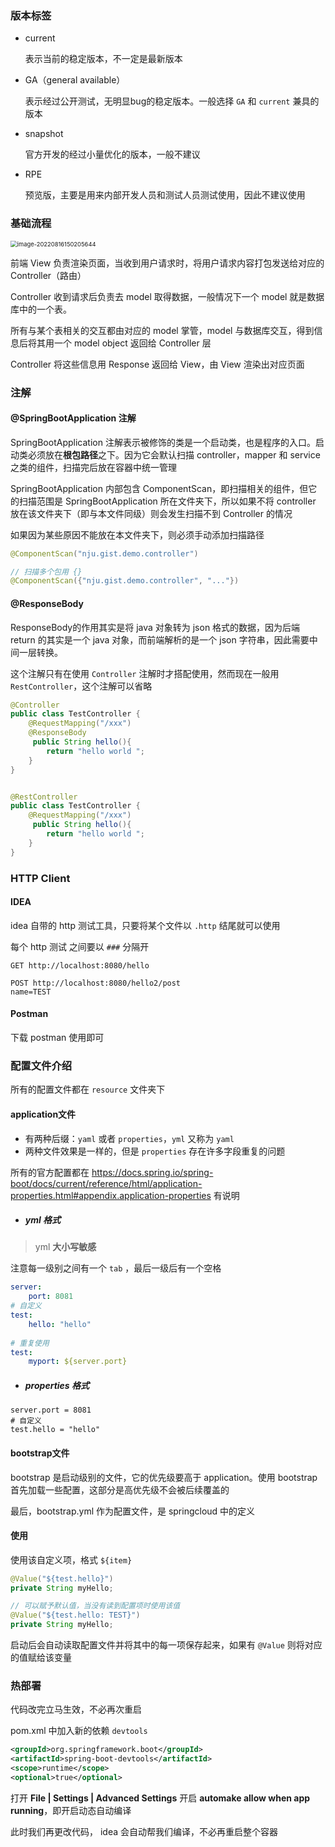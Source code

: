 ### 版本标签

- current

  表示当前的稳定版本，不一定是最新版本

- GA（general available）

  表示经过公开测试，无明显bug的稳定版本。一般选择 `GA` 和 `current` 兼具的版本

- snapshot

  官方开发的经过小量优化的版本，一般不建议

- RPE

  预览版，主要是用来内部开发人员和测试人员测试使用，因此不建议使用



### 基础流程

<img src="https://src-1259777572.cos.ap-chengdu.myqcloud.com/image-20220816150205644.png" alt="image-20220816150205644" style="zoom:67%;" />



前端 View 负责渲染页面，当收到用户请求时，将用户请求内容打包发送给对应的 Controller（路由）

Controller 收到请求后负责去 model 取得数据，一般情况下一个 model 就是数据库中的一个表。

所有与某个表相关的交互都由对应的 model 掌管，model 与数据库交互，得到信息后将其用一个 model object 返回给 Controller 层

Controller 将这些信息用 Response 返回给 View，由 View 渲染出对应页面



### 注解

#### @SpringBootApplication 注解

SpringBootApplication 注解表示被修饰的类是一个启动类，也是程序的入口。启动类必须放在**根包路径**之下。因为它会默认扫描 controller，mapper 和 service 之类的组件，扫描完后放在容器中统一管理

SpringBootApplication 内部包含 ComponentScan，即扫描相关的组件，但它的扫描范围是 SpringBootApplication 所在文件夹下，所以如果不将 controller  放在该文件夹下（即与本文件同级）则会发生扫描不到 Controller 的情况

如果因为某些原因不能放在本文件夹下，则必须手动添加扫描路径

```java
@ComponentScan("nju.gist.demo.controller")

// 扫描多个包用 {}
@ComponentScan({"nju.gist.demo.controller", "..."})
```

 

#### @ResponseBody

ResponseBody的作用其实是将 java 对象转为 json 格式的数据，因为后端 return 的其实是一个 java 对象，而前端解析的是一个 json 字符串，因此需要中间一层转换。

这个注解只有在使用 `Controller` 注解时才搭配使用，然而现在一般用 `RestController`，这个注解可以省略

```java
@Controller
public class TestController {
    @RequestMapping("/xxx")
    @ResponseBody
     public String hello(){
        return "hello world ";
    }
}


@RestController
public class TestController {
    @RequestMapping("/xxx")
     public String hello(){
        return "hello world ";
    }
}
```



### HTTP Client

#### IDEA

idea 自带的 http 测试工具，只要将某个文件以 `.http` 结尾就可以使用

每个 http 测试 之间要以 `###` 分隔开

```http
GET http://localhost:8080/hello
```

```http
POST http://localhost:8080/hello2/post
name=TEST
```



#### Postman

下载 postman 使用即可





### 配置文件介绍

所有的配置文件都在 `resource` 文件夹下

#### application文件

- 有两种后缀：`yaml` 或者 `properties`，`yml` 又称为 `yaml`
- 两种文件效果是一样的，但是 `properties` 存在许多字段重复的问题

所有的官方配置都在 https://docs.spring.io/spring-boot/docs/current/reference/html/application-properties.html#appendix.application-properties 有说明



- ##### yml 格式

> yml **大小写敏感**

注意每一级别之间有一个 `tab` ，最后一级后有一个空格

```yaml
server:
	port: 8081
# 自定义
test:
	hello: "hello"
	
# 重复使用
test:
	myport: ${server.port}
```

- ##### properties 格式

```properties
server.port = 8081
# 自定义
test.hello = "hello"
```



#### bootstrap文件

bootstrap 是启动级别的文件，它的优先级要高于 application。使用 bootstrap 首先加载一些配置，这部分是高优先级不会被后续覆盖的

最后，bootstrap.yml 作为配置文件，是 springcloud 中的定义



#### 使用

使用该自定义项，格式 `${item}`

```java
@Value("${test.hello}")
private String myHello;

// 可以赋予默认值，当没有读到配置项时使用该值
@Value("${test.hello: TEST}")
private String myHello;
```

启动后会自动读取配置文件并将其中的每一项保存起来，如果有 `@Value` 则将对应的值赋给该变量





### 热部署

代码改完立马生效，不必再次重启

pom.xml 中加入新的依赖 `devtools`

```xml
<groupId>org.springframework.boot</groupId>
<artifactId>spring-boot-devtools</artifactId>
<scope>runtime</scope>
<optional>true</optional>
```

打开 **File | Settings | Advanced Settings** 开启 **automake allow when app running**，即开启动态自动编译

此时我们再更改代码， idea 会自动帮我们编译，不必再重启整个容器



